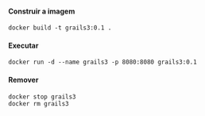 #### Construir a imagem

```
docker build -t grails3:0.1 .
```

#### Executar

```
docker run -d --name grails3 -p 8080:8080 grails3:0.1
```

#### Remover 

```
docker stop grails3
docker rm grails3
```

